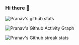 ### Hi there 👋

<!--
**Pranav-github02/Pranav-github02** is a ✨ _special_ ✨ repository because its `README.md` (this file) appears on your GitHub profile.

Here are some ideas to get you started:

- 🔭 I’m currently working on ...
- 🌱 I’m currently learning ...
- 👯 I’m looking to collaborate on ...
- 🤔 I’m looking for help with ...
- 💬 Ask me about ...
- 📫 How to reach me: ...
- 😄 Pronouns: ...
- ⚡ Fun fact: ...
-->
![Pranav's github stats](https://github-readme-stats.vercel.app/api?username=Pranav-github02&theme=dark&show_icons=true)

![Pranav's Github Activity Graph](https://activity-graph.herokuapp.com/graph?username=Pranav-github02)

![Pranav's Github streak stats](https://github-readme-streak-stats.herokuapp.com/?user=Pranav-github02)  
